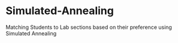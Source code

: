 # Simulated-Annealing
Matching Students to Lab sections based on their preference using Simulated Annealing
